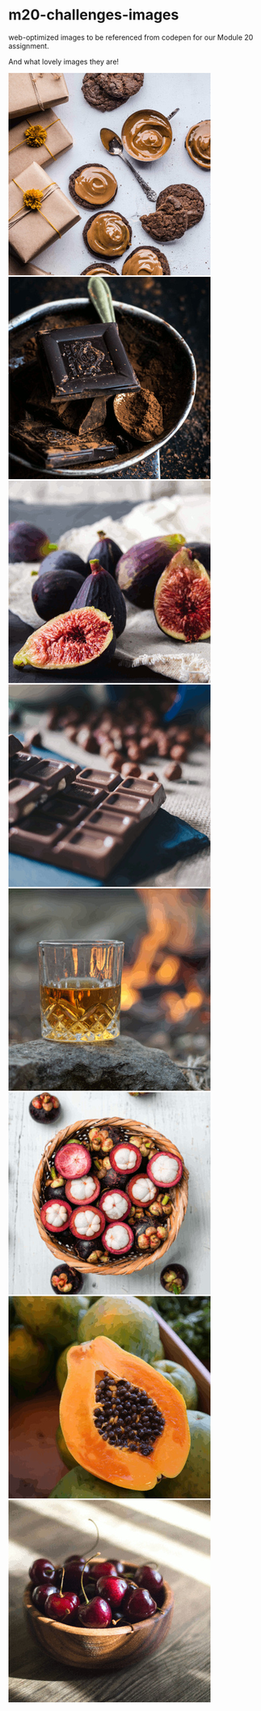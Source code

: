# m20-challenges-images

web-optimized images to be referenced from codepen for our Module 20 assignment.

And what lovely images they are!

![Bruna Branco, caramel](bruna-branco-2UfJPzlEKqg-unsplash--caramel-min.jpg)
![Monika Grabkowska, dark chocolate](monika-grabkowska-jEu4F6oJtUQ-unsplash--dark-chocolate-min.jpeg)
![Quin Engle, fig](quin-engle-qWkJCxjRKs4-unsplash--fig-min.jpeg)
![Ruta Celma, milk chocolate](ruta-celma-7dyabaBBeLM-unsplash--milk-chocolate-min.jpeg)
![Thomas Park, bourbon](thomas-park-4aWCVJA2uSo-unsplash--bourbon-min.jpeg)
![Art Rachen, mangosteen](art-rachen-vy_LV4xAY3A-unsplash--mangosteen-min.jpeg)
![Little Plant, papaya](little-plant-0PiNkmK3A1c-unsplash--papaya-min.jpeg)
![Mohammad Amin Masoudi, cherry](mohammad-amin-masoudi-3ANwn-zUfNQ-unsplash--cherry-min.jpeg)
